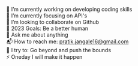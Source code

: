 🔭 I’m currently working on developing coding skills       
🌱 I’m currently focusing on API's    
👯 I’m looking to collaborate on Github    
🥅 2023 Goals: Be a better human    
💬 Ask me about anything     
📬 How to reach me: pratik.jangale16@gmail.com       
🧗 I try to: Go beyond and push the bounds      
⚡ Oneday I will make it happen       

<!---
Pratik253/Pratik253 is a ✨ special ✨ repository because its `README.md` (this file) appears on your GitHub profile.
You can click the Preview link to take a look at your changes.
--->

